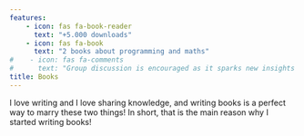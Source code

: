 ```yaml
---
features:
    - icon: fas fa-book-reader
      text: "+5.000 downloads"
    - icon: fas fa-book
      text: "2 books about programming and maths"
#    - icon: fas fa-comments
#      text: "Group discussion is encouraged as it sparks new insights and ideas"
title: Books
---
```


I love writing and I love sharing knowledge,
and writing books is a perfect way
to marry these two things!
In short, that is the main reason why I started writing books!
